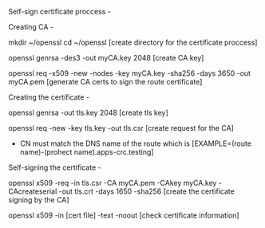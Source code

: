 Self-sign certificate proccess -

Creating CA -

mkdir ~/openssl
cd ~/openssl
[create directory for the certificate proccess]

openssl genrsa -des3 -out myCA.key 2048
[create CA key]

openssl req -x509 -new -nodes -key myCA.key -sha256 -days 3650 -out myCA.pem
[generate CA certs to sign the route certificate]

Creating the certificate -

openssl genrsa -out tls.key 2048
[create tls key]

openssl req -new -key tls.key -out tls.csr
[create request for the CA]
* CN must match the DNS name of the route which is [EXAMPLE=(route name)-(prohect name).apps-crc.testing]

Self-signing the certificate -

openssl x509 -req -in tls.csr -CA myCA.pem -CAkey myCA.key -CAcreateserial -out tls.crt -days 1650 -sha256
[create the certificate signing by the CA]

openssl x509 -in [cert file] -text -noout
[check certificate information]
